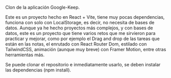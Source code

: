 Clon de la aplicación Google-Keep.

Este es un proyecto hecho en React + Vite, tiene muy pocas dependencias, funciona con solo con LocalStorage, es decir, no necesita de bases de datos.
Aunque ya he hecho proyectos más complejos, y con bases de datos, este es un proyecto que tiene varios retos que me sirvieron para practicar y mejorar, como por ejemplo el Drag and drop de las tareas que están en las notas, el enrutado con React Router Dom, 
estilado con TailwindCSS, animación (aunque muy breve) con Framer Motion, entre otras herramientas más.

Se puede clonar el repositorio e inmediatamente usarlo, se deben instalar las dependencias (npm install).
